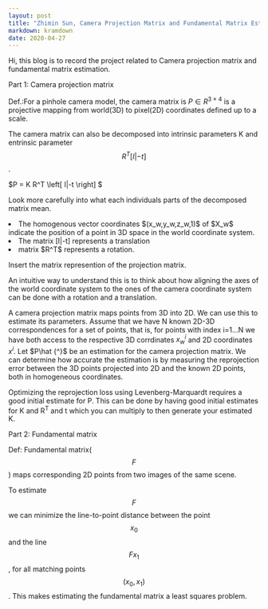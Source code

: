 ```yaml
---
layout: post
title: "Zhimin Sun, Camera Projection Matrix and Fundamental Matrix Estimation with RANSAC"
markdown: kramdown
date: 2020-04-27
---
```


Hi, this blog is to record the project related to Camera projection matrix and fundamental matrix estimation.

Part 1: Camera projection matrix

Def.:For a pinhole camera model, the camera matrix is $P \in R^{3 \times 4}$ is a projective mapping from world(3D) to pixel(2D) coordinates defined up to a scale.

The camera matrix can also be decomposed into intrinsic parameters K and entrinsic parameter $$R^T \left[ I|-t \right] $$.

$P = K R^T \left[ I|-t \right] $

Look more carefully into what each individuals parts of the decomposed matrix mean.
<li>The homogenous vector coordinates $(x_w,y_w,z_w,1)$ of $X_w$ indicate the position of a point in 3D space in the world coordinate system.</li> 
<li>The matrix [I|-t] represents a translation</li>
<li>matrix $R^T$ represents a rotation.</li>

Insert the matrix represention of the projection matrix.

An intuitive way to understand this is to think about how aligning the axes of the world coordinate system to the ones of the camera coordinate system can be done with a rotation and a translation.

A camera projection matrix maps points from 3D into 2D. We can use this to estimate its parameters. Assume that we have N known 2D-3D correspondences for a set of points, that is, for points with index i=1...N we have both access to the respective 3D corrdinates $x_w^i$ and 2D coordinates $x^i$. Let $P\hat {^}$ be an estimation for the camera projection matrix. We can determine how accurate the estimation is by measuring the reprojection error between the 3D points projected into 2D and the known 2D points, both in homogeneous coordinates.

Optimizing the reprojection loss using Levenberg-Marquardt requires a good initial estimate for P. This can be done by having good initial estimates for K and R<sup>T</sup> and t which you can multiply to then generate your estimated K.

Part 2: Fundamental matrix

Def: Fundamental matrix($$F$$) maps corresponding 2D points from two images of the same scene.

To estimate $$F$$ we can minimize the line-to-point distance between the point $$x_0$$ and the line $$Fx_1$$, for all matching points $$(x_0, x_1)$$. This makes estimating the fundamental matrix a least squares problem.







